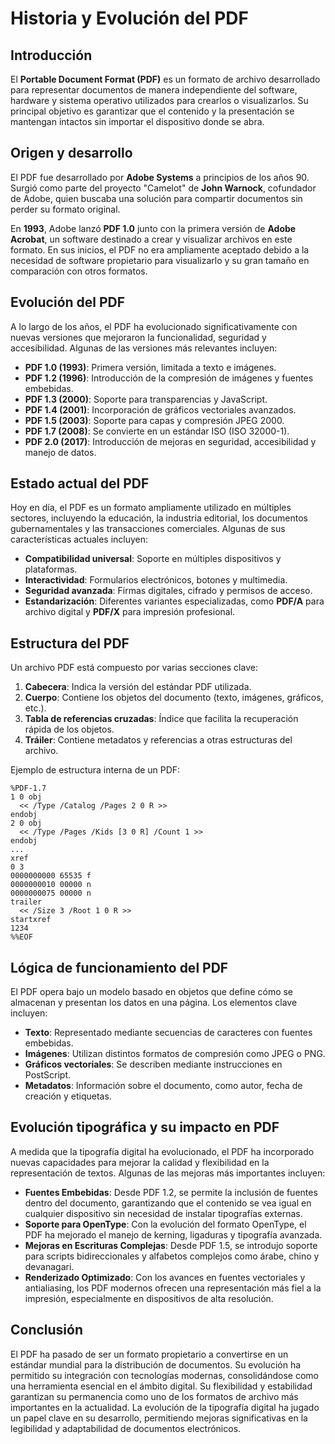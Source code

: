 # Historia y Evolución del PDF

## Introducción

El **Portable Document Format (PDF)** es un formato de archivo desarrollado para representar documentos de manera independiente del software, hardware y sistema operativo utilizados para crearlos o visualizarlos. Su principal objetivo es garantizar que el contenido y la presentación se mantengan intactos sin importar el dispositivo donde se abra.

## Origen y desarrollo

El PDF fue desarrollado por **Adobe Systems** a principios de los años 90. Surgió como parte del proyecto "Camelot" de **John Warnock**, cofundador de Adobe, quien buscaba una solución para compartir documentos sin perder su formato original.

En **1993**, Adobe lanzó **PDF 1.0** junto con la primera versión de **Adobe Acrobat**, un software destinado a crear y visualizar archivos en este formato. En sus inicios, el PDF no era ampliamente aceptado debido a la necesidad de software propietario para visualizarlo y su gran tamaño en comparación con otros formatos.

## Evolución del PDF

A lo largo de los años, el PDF ha evolucionado significativamente con nuevas versiones que mejoraron la funcionalidad, seguridad y accesibilidad. Algunas de las versiones más relevantes incluyen:

- **PDF 1.0 (1993)**: Primera versión, limitada a texto e imágenes.
- **PDF 1.2 (1996)**: Introducción de la compresión de imágenes y fuentes embebidas.
- **PDF 1.3 (2000)**: Soporte para transparencias y JavaScript.
- **PDF 1.4 (2001)**: Incorporación de gráficos vectoriales avanzados.
- **PDF 1.5 (2003)**: Soporte para capas y compresión JPEG 2000.
- **PDF 1.7 (2008)**: Se convierte en un estándar ISO (ISO 32000-1).
- **PDF 2.0 (2017)**: Introducción de mejoras en seguridad, accesibilidad y manejo de datos.

## Estado actual del PDF

Hoy en día, el PDF es un formato ampliamente utilizado en múltiples sectores, incluyendo la educación, la industria editorial, los documentos gubernamentales y las transacciones comerciales. Algunas de sus características actuales incluyen:

- **Compatibilidad universal**: Soporte en múltiples dispositivos y plataformas.
- **Interactividad**: Formularios electrónicos, botones y multimedia.
- **Seguridad avanzada**: Firmas digitales, cifrado y permisos de acceso.
- **Estandarización**: Diferentes variantes especializadas, como **PDF/A** para archivo digital y **PDF/X** para impresión profesional.

## Estructura del PDF

Un archivo PDF está compuesto por varias secciones clave:

1. **Cabecera**: Indica la versión del estándar PDF utilizada.
2. **Cuerpo**: Contiene los objetos del documento (texto, imágenes, gráficos, etc.).
3. **Tabla de referencias cruzadas**: Índice que facilita la recuperación rápida de los objetos.
4. **Tráiler**: Contiene metadatos y referencias a otras estructuras del archivo.

Ejemplo de estructura interna de un PDF:

```
%PDF-1.7
1 0 obj
  << /Type /Catalog /Pages 2 0 R >>
endobj
2 0 obj
  << /Type /Pages /Kids [3 0 R] /Count 1 >>
endobj
...
xref
0 3
0000000000 65535 f 
0000000010 00000 n 
0000000075 00000 n 
trailer
  << /Size 3 /Root 1 0 R >>
startxref
1234
%%EOF
```

## Lógica de funcionamiento del PDF

El PDF opera bajo un modelo basado en objetos que define cómo se almacenan y presentan los datos en una página. Los elementos clave incluyen:

- **Texto**: Representado mediante secuencias de caracteres con fuentes embebidas.
- **Imágenes**: Utilizan distintos formatos de compresión como JPEG o PNG.
- **Gráficos vectoriales**: Se describen mediante instrucciones en PostScript.
- **Metadatos**: Información sobre el documento, como autor, fecha de creación y etiquetas.

## Evolución tipográfica y su impacto en PDF

A medida que la tipografía digital ha evolucionado, el PDF ha incorporado nuevas capacidades para mejorar la calidad y flexibilidad en la representación de textos. Algunas de las mejoras más importantes incluyen:

- **Fuentes Embebidas**: Desde PDF 1.2, se permite la inclusión de fuentes dentro del documento, garantizando que el contenido se vea igual en cualquier dispositivo sin necesidad de instalar tipografías externas.
- **Soporte para OpenType**: Con la evolución del formato OpenType, el PDF ha mejorado el manejo de kerning, ligaduras y tipografía avanzada.
- **Mejoras en Escrituras Complejas**: Desde PDF 1.5, se introdujo soporte para scripts bidireccionales y alfabetos complejos como árabe, chino y devanagari.
- **Renderizado Optimizado**: Con los avances en fuentes vectoriales y antialiasing, los PDF modernos ofrecen una representación más fiel a la impresión, especialmente en dispositivos de alta resolución.

## Conclusión

El PDF ha pasado de ser un formato propietario a convertirse en un estándar mundial para la distribución de documentos. Su evolución ha permitido su integración con tecnologías modernas, consolidándose como una herramienta esencial en el ámbito digital. Su flexibilidad y estabilidad garantizan su permanencia como uno de los formatos de archivo más importantes en la actualidad. La evolución de la tipografía digital ha jugado un papel clave en su desarrollo, permitiendo mejoras significativas en la legibilidad y adaptabilidad de documentos electrónicos.

